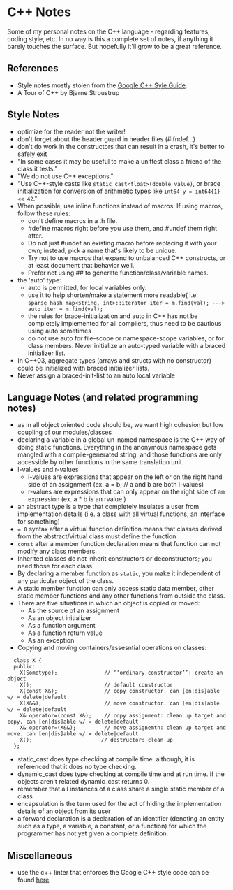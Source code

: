 # C++ Notes
Some of my personal notes on the C++ language - regarding features, coding style, etc. In no way is this a complete set of notes, if anything it barely touches the surface. But hopefully it'll grow to be a great reference.


## References
* Style notes mostly stolen from the [Google C++ Syle Guide](https://google.github.io/styleguide/cppguide.html). 
* A Tour of C++ by Bjarne Stroustrup


## Style Notes
* optimize for the reader not the writer!
* don't forget about the header guard in header files (#ifndef...)
* don't do work in the constructors that can result in a crash, it's better to safely exit
* "In some cases it may be useful to make a unittest class a friend of the class it tests."
* "We do not use C++ exceptions."
* "Use C++-style casts like ```static_cast<float>(double_value)```, or brace initialization for conversion of arithmetic types like ```int64 y = int64{1} << 42```."
* When possible, use inline functions instead of macros. If using macros, follow these rules:
   * don't define macros in a .h file.
   * #define macros right before you use them, and #undef them right after.
   * Do not just #undef an existing macro before replacing it with your own; instead, pick a name that's likely to be unique.
   * Try not to use macros that expand to unbalanced C++ constructs, or at least document that behavior well.
   * Prefer not using ## to generate function/class/variable names.
* the 'auto' type:
   * auto is permitted, for local variables only. 
   * use it to help shorten/make a statement more readable( i.e. ```sparse_hash_map<string, int>::iterator iter = m.find(val); ---> auto iter = m.find(val);```
   * the rules for brace-initialization and auto in C++ has not be completely implemented for all compilers, thus need to be cautious using auto sometimes
   * do not use auto for file-scope or namespace-scope variables, or for class members. Never initialize an auto-typed variable with a braced initializer list.
* In C++03, aggregate types (arrays and structs with no constructor) could be initialized with braced initializer lists.
* Never assign a braced-init-list to an auto local variable


## Language Notes (and related programming notes)
* as in all object oriented code should be, we want high cohesion but low coupling of our modules/classes
* declaring a variable in a global un-named namespace is the C++ way of doing static functions. Everything in the anonymous namespace gets mangled with a compile-generated string, and those functions are only accessible by other functions in the same translation unit
* l-values and r-values
  * l-values are expressions that appear on the left or on the right hand side of an assignment (ex. a = b; // a and b are both l-values)
  * r-values are expressions that can only appear on the right side of an expression (ex. a * b is an rvalue )
* an abstract type is a type that completely insulates a user from implementation details (i.e. a class with all virtual functions, an interface for something)
* ```= 0``` syntax after a virtual function definition means that classes derived from the abstract/virtual class must define the function
* ```const``` after a member function declaration means that function can not modify any class members.
* Inherited classes do not inherit constructors or deconstructors; you need those for each class.
* By declaring a member function as ```static```, you make it independent of any particular object of the class. 
* A static member function can only access static data member, other static member functions and any other functions from outside the class. 
* There are five situations in which an object is copied or moved:
    * As the source of an assignment
    * As an object initializer
    * As a function argument
    * As a function return value
    * As an exception
* Copying and moving containers/essesntial operations on classes:
```
  class X { 
  public:
    X(Sometype);               // ‘‘ordinary constructor’’: create an object
    X();                       // default constructor
    X(const X&);               // copy constructor. can [en|dis]able w/ = delete|default
    X(X&&);                    // move constructor. can [en|dis]able w/ = delete|default
    X& operator=(const X&);    // copy assignment: clean up target and copy. can [en|dis]able w/ = delete|default
    X& operator=(X&&);         // move assignemtn: clean up target and move. can [en|dis]able w/ = delete|default
    ̃X();                      // destructor: clean up
  };
```
* static_cast does type checking at compile time. although, it is referenced that it does no type checking.
* dynamic_cast does type checking at compile time and at run time. if the objects aren't related dynamic_cast returns 0.
* remember that all instances of a class share a single static member of a class
* encapsulation is the term used for the act of hiding the implementation details of an object from its user
* a forward declaration is a declaration of an identifier (denoting an entity such as a type, a variable, a constant, or a function) for which the programmer has not yet given a complete definition.

## Miscellaneous
* use the c++ linter that enforces the Google C++ style code can be found [here](https://raw.githubusercontent.com/google/styleguide/gh-pages/cpplint/cpplint.py)
